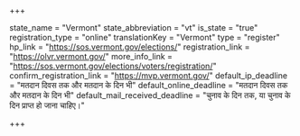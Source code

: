 +++

state_name = "Vermont"
state_abbreviation = "vt"
is_state = "true"
registration_type = "online"
translationKey = "Vermont"
type = "register"
hp_link = "https://sos.vermont.gov/elections/"
registration_link = "https://olvr.vermont.gov/"
more_info_link = "https://sos.vermont.gov/elections/voters/registration/"
confirm_registration_link = "https://mvp.vermont.gov/"
default_ip_deadline = "मतदान दिवस तक और मतदान के दिन भी"
default_online_deadline = "मतदान दिवस तक और मतदान के दिन भी"
default_mail_received_deadline = "चुनाव के दिन तक, या चुनाव के दिन प्राप्त हो जाना चाहिए।"

+++